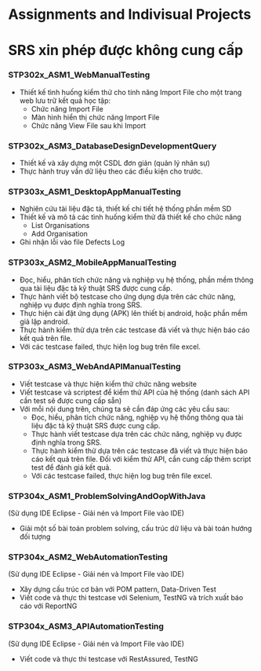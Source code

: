 # Assignments and Indivisual Projects
# SRS xin phép được không cung cấp

### STP302x_ASM1_WebManualTesting
- Thiết kế tình huống kiểm thử cho tính năng Import File cho một trang web lưu trữ kết quả học tập:
  + Chức năng Import File
  + Màn hình hiển thị chức năng Import File
  + Chức năng View File sau khi Import


### STP302x_ASM3_DatabaseDesignDevelopmentQuery
- Thiết kế và xây dựng một CSDL đơn giản (quản lý nhân sự)
- Thực hành truy vấn dữ liệu theo các điều kiện cho trước.


### STP303x_ASM1_DesktopAppManualTesting
- Nghiên cứu tài liệu đặc tả, thiết kế chi tiết hệ thống phần mềm SD
- Thiết kế và mô tả các tình huống kiểm thử đã thiết kế cho chức năng
  + List Organisations
  + Add Organisation
- Ghi nhận lỗi vào file Defects Log


### STP303x_ASM2_MobileAppManualTesting
- Đọc, hiểu, phân tích chức năng và nghiệp vụ hệ thống, phần mềm thông qua
tài liệu đặc tả kỹ thuật SRS được cung cấp.
- Thực hành viết bộ testcase cho ứng dụng dựa trên các chức năng, nghiệp vụ
được định nghĩa trong SRS. 
- Thực hiện cài đặt ứng dụng (APK) lên thiết bị android, hoặc phần mềm giả lập
android.
- Thực hành kiểm thử dựa trên các testcase đã viết và thực hiện báo cáo kết
quả trên file.
- Với các testcase failed, thực hiện log bug trên file excel.


### STP303x_ASM3_WebAndAPIManualTesting
- Viết testcase và thực hiện kiểm thử chức năng website
- Viết testcase và scriptest để kiểm thử API của hệ thống (danh sách API cần test sẽ được cung cấp sẵn)
- Với mỗi nội dung trên, chúng ta sẽ cần đáp ứng các yêu cầu sau:
  + Đọc, hiểu, phân tích chức năng, nghiệp vụ hệ thống thông qua tài liệu đặc tả kỹ thuật SRS được cung cấp. 
  + Thực hành viết testcase dựa trên các chức năng, nghiệp vụ được định nghĩa trong SRS.
  + Thực hành kiểm thử dựa trên các testcase đã viết và thực hiện báo cáo kết quả trên file.
    Đối với kiểm thử API, cần cung cấp thêm script test để đánh giá kết quả.
  + Với các testcase failed, thực hiện log bug trên file excel.


### STP304x_ASM1_ProblemSolvingAndOopWithJava
(Sử dụng IDE Eclipse - Giải nén và Import File vào IDE)
- Giải một số bài toán problem solving, cấu trúc dữ liệu và bài toán hướng đối tượng


### STP304x_ASM2_WebAutomationTesting
(Sử dụng IDE Eclipse - Giải nén và Import File vào IDE)
- Xây dựng cấu trúc cơ bản với POM pattern, Data-Driven Test
- Viết code và thực thi testcase với Selenium, TestNG và trích xuất báo cáo với ReportNG

### STP304x_ASM3_APIAutomationTesting
(Sử dụng IDE Eclipse - Giải nén và Import File vào IDE)
- Viết code và thực thi testcase với RestAssured, TestNG
